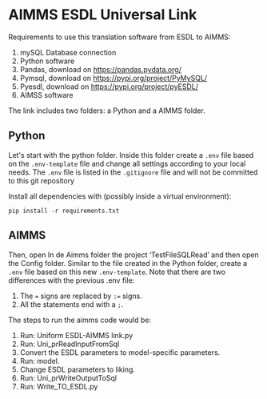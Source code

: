 AIMMS ESDL Universal Link
=========================

Requirements to use this translation software from ESDL to AIMMS:
1.	mySQL Database connection
2.	Python software
3.	Pandas, download on https://pandas.pydata.org/
4.	Pymsql, download on https://pypi.org/project/PyMySQL/
5.	Pyesdl, download on https://pypi.org/project/pyESDL/
6.	AIMSS software

The link includes two folders: a Python and a AIMMS folder.

Python
------
Let's start with the python folder. Inside this folder create a ```.env``` file based on the ```.env-template``` file and
change all settings according to your local needs. The ```.env``` file is listed in the ```.gitignore``` file and will not
be committed to this git repository 

Install all dependencies with (possibly inside a virtual environment):
```shell
pip install -r requirements.txt
```

AIMMS
-----
Then, open In de Aimms folder the project ‘TestFileSQLRead’ and then open the Config folder. 
Similar to the file created in the Python folder, create a ```.env``` file based on this new  ```.env-template```. 
Note that there are two differences with the previous .env file:
1.  The ```=``` signs are replaced by ```:=``` signs.
2.  All the statements end with a ```;```.

The steps to run the aimms code would be:

1.	Run: Uniform ESDL-AIMMS link.py
2.	Run: Uni_prReadInputFromSql
3.	Convert the ESDL parameters to model-specific parameters.
4.	Run: model.
5.	Change ESDL parameters to liking.
6.	Run: Uni_prWriteOutputToSql
7.	Run: Write_TO_ESDL.py

